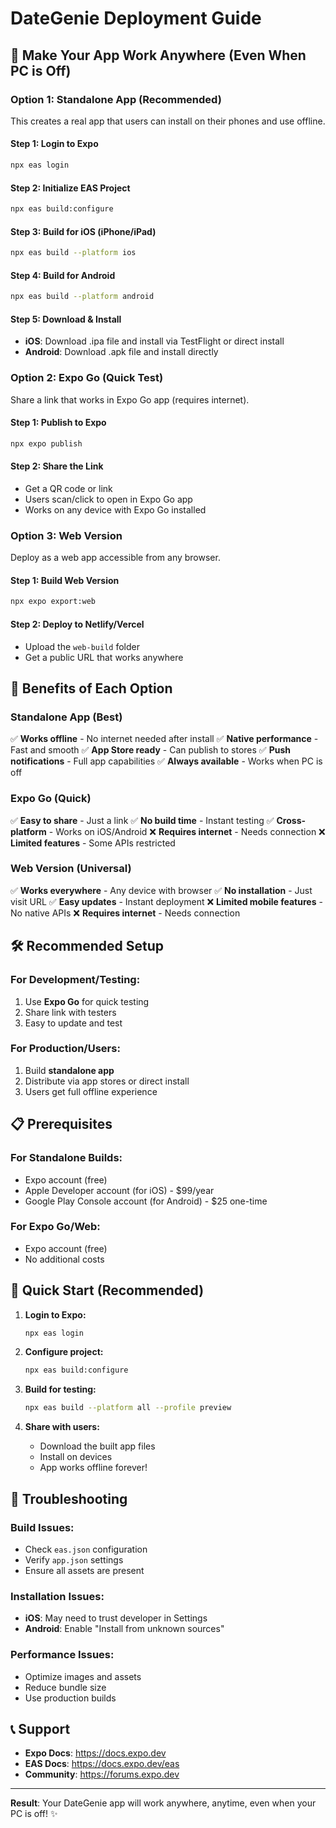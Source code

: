 # DateGenie Deployment Guide

## 🚀 **Make Your App Work Anywhere (Even When PC is Off)**

### **Option 1: Standalone App (Recommended)**
This creates a real app that users can install on their phones and use offline.

#### **Step 1: Login to Expo**
```bash
npx eas login
```

#### **Step 2: Initialize EAS Project**
```bash
npx eas build:configure
```

#### **Step 3: Build for iOS (iPhone/iPad)**
```bash
npx eas build --platform ios
```

#### **Step 4: Build for Android**
```bash
npx eas build --platform android
```

#### **Step 5: Download & Install**
- **iOS**: Download .ipa file and install via TestFlight or direct install
- **Android**: Download .apk file and install directly

### **Option 2: Expo Go (Quick Test)**
Share a link that works in Expo Go app (requires internet).

#### **Step 1: Publish to Expo**
```bash
npx expo publish
```

#### **Step 2: Share the Link**
- Get a QR code or link
- Users scan/click to open in Expo Go app
- Works on any device with Expo Go installed

### **Option 3: Web Version**
Deploy as a web app accessible from any browser.

#### **Step 1: Build Web Version**
```bash
npx expo export:web
```

#### **Step 2: Deploy to Netlify/Vercel**
- Upload the `web-build` folder
- Get a public URL that works anywhere

## 📱 **Benefits of Each Option**

### **Standalone App (Best)**
✅ **Works offline** - No internet needed after install
✅ **Native performance** - Fast and smooth
✅ **App Store ready** - Can publish to stores
✅ **Push notifications** - Full app capabilities
✅ **Always available** - Works when PC is off

### **Expo Go (Quick)**
✅ **Easy to share** - Just a link
✅ **No build time** - Instant testing
✅ **Cross-platform** - Works on iOS/Android
❌ **Requires internet** - Needs connection
❌ **Limited features** - Some APIs restricted

### **Web Version (Universal)**
✅ **Works everywhere** - Any device with browser
✅ **No installation** - Just visit URL
✅ **Easy updates** - Instant deployment
❌ **Limited mobile features** - No native APIs
❌ **Requires internet** - Needs connection

## 🛠️ **Recommended Setup**

### **For Development/Testing:**
1. Use **Expo Go** for quick testing
2. Share link with testers
3. Easy to update and test

### **For Production/Users:**
1. Build **standalone app**
2. Distribute via app stores or direct install
3. Users get full offline experience

## 📋 **Prerequisites**

### **For Standalone Builds:**
- Expo account (free)
- Apple Developer account (for iOS) - $99/year
- Google Play Console account (for Android) - $25 one-time

### **For Expo Go/Web:**
- Expo account (free)
- No additional costs

## 🎯 **Quick Start (Recommended)**

1. **Login to Expo:**
   ```bash
   npx eas login
   ```

2. **Configure project:**
   ```bash
   npx eas build:configure
   ```

3. **Build for testing:**
   ```bash
   npx eas build --platform all --profile preview
   ```

4. **Share with users:**
   - Download the built app files
   - Install on devices
   - App works offline forever!

## 🔧 **Troubleshooting**

### **Build Issues:**
- Check `eas.json` configuration
- Verify `app.json` settings
- Ensure all assets are present

### **Installation Issues:**
- **iOS**: May need to trust developer in Settings
- **Android**: Enable "Install from unknown sources"

### **Performance Issues:**
- Optimize images and assets
- Reduce bundle size
- Use production builds

## 📞 **Support**

- **Expo Docs**: https://docs.expo.dev
- **EAS Docs**: https://docs.expo.dev/eas
- **Community**: https://forums.expo.dev

---

**Result**: Your DateGenie app will work anywhere, anytime, even when your PC is off! ✨ 